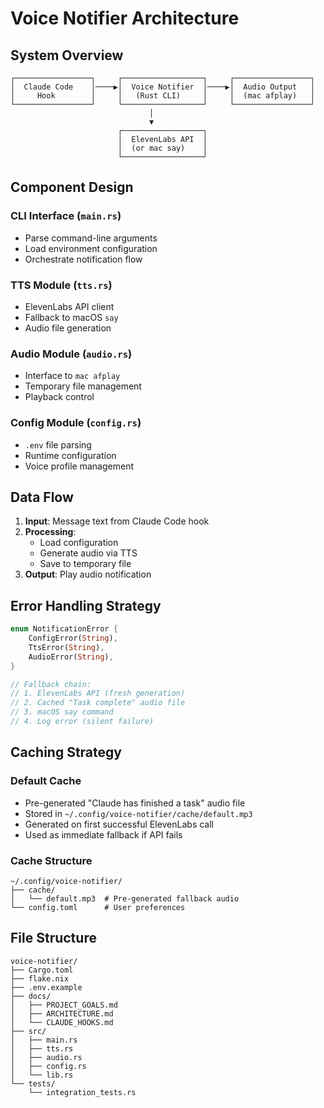 # Voice Notifier Architecture

## System Overview

```
┌─────────────────┐     ┌──────────────────┐     ┌─────────────────┐
│  Claude Code    │────▶│  Voice Notifier  │────▶│  Audio Output   │
│     Hook        │     │   (Rust CLI)     │     │  (mac afplay)   │
└─────────────────┘     └──────────────────┘     └─────────────────┘
                               │
                               ▼
                        ┌──────────────────┐
                        │  ElevenLabs API  │
                        │  (or mac say)    │
                        └──────────────────┘
```

## Component Design

### CLI Interface (`main.rs`)
- Parse command-line arguments
- Load environment configuration
- Orchestrate notification flow

### TTS Module (`tts.rs`)
- ElevenLabs API client
- Fallback to macOS `say`
- Audio file generation

### Audio Module (`audio.rs`)
- Interface to `mac afplay`
- Temporary file management
- Playback control

### Config Module (`config.rs`)
- `.env` file parsing
- Runtime configuration
- Voice profile management

## Data Flow

1. **Input**: Message text from Claude Code hook
2. **Processing**: 
   - Load configuration
   - Generate audio via TTS
   - Save to temporary file
3. **Output**: Play audio notification

## Error Handling Strategy

```rust
enum NotificationError {
    ConfigError(String),
    TtsError(String),
    AudioError(String),
}

// Fallback chain:
// 1. ElevenLabs API (fresh generation)
// 2. Cached "Task complete" audio file
// 3. macOS say command
// 4. Log error (silent failure)
```

## Caching Strategy

### Default Cache
- Pre-generated "Claude has finished a task" audio file
- Stored in `~/.config/voice-notifier/cache/default.mp3`
- Generated on first successful ElevenLabs call
- Used as immediate fallback if API fails

### Cache Structure
```
~/.config/voice-notifier/
├── cache/
│   └── default.mp3  # Pre-generated fallback audio
└── config.toml      # User preferences
```

## File Structure

```
voice-notifier/
├── Cargo.toml
├── flake.nix
├── .env.example
├── docs/
│   ├── PROJECT_GOALS.md
│   ├── ARCHITECTURE.md
│   └── CLAUDE_HOOKS.md
├── src/
│   ├── main.rs
│   ├── tts.rs
│   ├── audio.rs
│   ├── config.rs
│   └── lib.rs
└── tests/
    └── integration_tests.rs
```